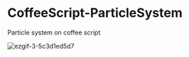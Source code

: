 # CoffeeScript-ParticleSystem
Particle system on coffee script

![ezgif-3-5c3d1ed5d7](https://github.com/Demetri0/CoffeeScript-ParticleSystem/assets/6806547/f837c42d-cbb4-48c0-85dc-7a724d8d3aec)
